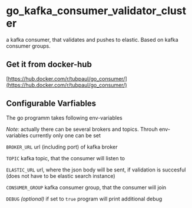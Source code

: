 # go_kafka_consumer_validator_cluster
a kafka consumer, that validates and pushes to elastic. Based on kafka consumer groups.

## Get it from docker-hub
[https://hub.docker.com/r/tubpaul/go_consumer/](https://hub.docker.com/r/tubpaul/go_consumer/)

## Configurable Varfiables
The go programm takes following env-variables

*Note:* actually there can be several brokers and topics. Throuh env-variables currently only one can be set

`BROKER_URL`
url (including port) of kafka broker

`TOPIC`
kafka topic, that the consumer will listen to

`ELASTIC_URL`
url, where the json body will be sent, if validation is succesful (does not have to be elastic search instance)

`CONSUMER_GROUP`
kafka consumer group, that the consumer will join

`DEBUG` *(optional)*
if set to `true` program will print additional debug
